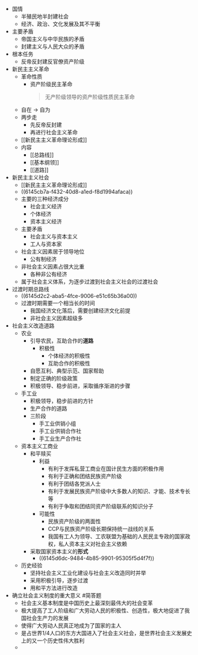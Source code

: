- 国情
	- 半殖民地半封建社会
	- 经济、政治、文化发展及其不平衡
- 主要矛盾
	- 帝国主义与中华民族的矛盾
	- 封建主义与人民大众的矛盾
- 根本任务
	- 反帝反封建反官僚资产阶级
- 新民主主义革命
	- 革命性质
		- 资产阶级民主革命
		  > 无产阶级领导的资产阶级性质民主革命
	- 自在 -> 自为
	- 两步走
		- 先反帝反封建
		- 再进行社会主义革命
	- [[新民主主义革命理论形成]]
	- 内容
		- [[总路线]]
		- [[基本纲领]]
		- [[道路]]
- 新民主主义社会
	- [[新民主主义革命理论形成]]
	- ((6145cb7a-f432-40d8-a1ed-f8d1994afaca))
	- 主要的三种经济成分
		- 社会主义经济
		- 个体经济
		- 资本主义经济
	- 主要矛盾
		- 社会主义与资本主义
		- 工人与资本家
	- 社会主义因素居于领导地位
		- 公有制经济
	- 非社会主义因素占很大比重
		- 各种非公有经济
	- 属于社会主义体系，为逐步过渡到社会主义社会的过渡社会
- 过渡时期总路线
	- ((6145d2c2-aba5-4fce-9006-e51c65b36a00))
	- 过渡时期需要一个相当长的时间
		- 我国经济文化落后，需要创建经济文化前提
		- 非社会主义因素超级多
- 社会主义改造道路
	- 农业
		- 引导农民，互助合作的**道路**
			- 积极性
				- 个体经济的积极性
				- 互助合作的积极性
		- 自愿互利、典型示范、国家帮助
		- 制定正确的阶级政策
		- 积极领导、稳步前进，采取循序渐进的步骤
	- 手工业
		- 积极领导，稳步前进的方针
		- 生产合作的道路
		- 三阶段
			- 手工业供销小组
			- 手工业供销合作社
			- 手工业生产合作社
	- 资本主义工商业
		- 和平赎买
			- 利益
				- 有利于发挥私营工商业在国计民生方面的积极作用
				- 有利于正确和团结民族资产阶级
				- 有利于团结各党派人士
				- 有利于发展民族资产阶级中大多数人的知识、才能、技术专长等
				- 有利于争取和团结同资产阶级联系的知识分子
			- 可能性
				- 民族资产阶级的两面性
				- CCP与民族资产阶级长期保持统一战线的关系
				- 我国有工人为领导、工农联盟为基础的人民民主专政的国家政权，私人资本主义对社会主义依赖
		- 采取国家资本主义的**形式**
			- ((6145d6dc-9484-4b85-9901-95305f5d4f7f))
	- 历史经验
		- 坚持社会主义工业化建设与社会主义改造同时并举
		- 采用积极引导，逐步过渡
		- 用和平方法进行改造
- 确立社会主义制度的重大意义 #简答题
	- 社会主义基本制度是中国历史上最深刻最伟大的社会变革
	- 极大提高了工人阶级和广大劳动人民的积极性、创造性，极大地促进了我国社会生产力的发展
	- 使得广大劳动人民真正地成为了国家的主人
	- 是占世界1/4人口的东方大国进入了社会主义社会，是世界社会主义发展史上的又一个历史性伟大胜利
	-